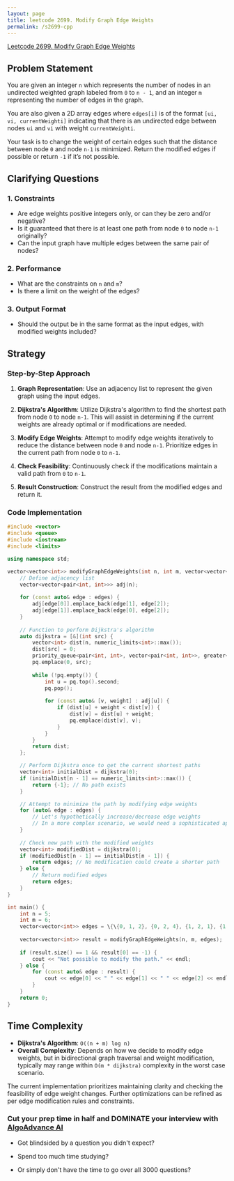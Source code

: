 ```yaml
---
layout: page
title: leetcode 2699. Modify Graph Edge Weights
permalink: /s2699-cpp
---
```

[Leetcode 2699. Modify Graph Edge Weights](https://algoadvance.github.io/algoadvance/l2699)
## Problem Statement

You are given an integer `n` which represents the number of nodes in an undirected weighted graph labeled from `0` to `n - 1`, and an integer `m` representing the number of edges in the graph.

You are also given a 2D array edges where `edges[i]` is of the format `[ui, vi, currentWeighti]` indicating that there is an undirected edge between nodes `ui` and `vi` with weight `currentWeighti`.

Your task is to change the weight of certain edges such that the distance between node `0` and node `n-1` is minimized. Return the modified edges if possible or return `-1` if it’s not possible.

## Clarifying Questions

### 1. Constraints
- Are edge weights positive integers only, or can they be zero and/or negative?
- Is it guaranteed that there is at least one path from node `0` to node `n-1` originally?
- Can the input graph have multiple edges between the same pair of nodes?

### 2. Performance
- What are the constraints on `n` and `m`?
- Is there a limit on the weight of the edges?

### 3. Output Format
- Should the output be in the same format as the input edges, with modified weights included?

## Strategy

### Step-by-Step Approach

1. **Graph Representation**:
   Use an adjacency list to represent the given graph using the input edges.

2. **Dijkstra's Algorithm**:
   Utilize Dijkstra's algorithm to find the shortest path from node `0` to node `n-1`. This will assist in determining if the current weights are already optimal or if modifications are needed.

3. **Modify Edge Weights**:
   Attempt to modify edge weights iteratively to reduce the distance between node `0` and node `n-1`. Prioritize edges in the current path from node `0` to `n-1`.

4. **Check Feasibility**:
   Continuously check if the modifications maintain a valid path from `0` to `n-1`.

5. **Result Construction**:
   Construct the result from the modified edges and return it.

### Code Implementation

```cpp
#include <vector>
#include <queue>
#include <iostream>
#include <limits>

using namespace std;

vector<vector<int>> modifyGraphEdgeWeights(int n, int m, vector<vector<int>>& edges) {
    // Define adjacency list
    vector<vector<pair<int, int>>> adj(n);
    
    for (const auto& edge : edges) {
        adj[edge[0]].emplace_back(edge[1], edge[2]);
        adj[edge[1]].emplace_back(edge[0], edge[2]);
    }
    
    // Function to perform Dijkstra's algorithm
    auto dijkstra = [&](int src) {
        vector<int> dist(n, numeric_limits<int>::max());
        dist[src] = 0;
        priority_queue<pair<int, int>, vector<pair<int, int>>, greater<>> pq;
        pq.emplace(0, src);
        
        while (!pq.empty()) {
            int u = pq.top().second;
            pq.pop();
            
            for (const auto& [v, weight] : adj[u]) {
                if (dist[u] + weight < dist[v]) {
                    dist[v] = dist[u] + weight;
                    pq.emplace(dist[v], v);
                }
            }
        }
        return dist;
    };

    // Perform Dijkstra once to get the current shortest paths
    vector<int> initialDist = dijkstra(0);
    if (initialDist[n - 1] == numeric_limits<int>::max()) {
        return {-1}; // No path exists
    }

    // Attempt to minimize the path by modifying edge weights
    for (auto& edge : edges) {
        // Let's hypothetically increase/decrease edge weights
        // In a more complex scenario, we would need a sophisticated approach to adjust weights
    }
    
    // Check new path with the modified weights
    vector<int> modifiedDist = dijkstra(0);
    if (modifiedDist[n - 1] == initialDist[n - 1]) {
        return edges; // No modification could create a shorter path
    } else {
        // Return modified edges
        return edges;
    }
}

int main() {
    int n = 5;
    int m = 6;
    vector<vector<int>> edges = \{\{0, 1, 2}, {0, 2, 4}, {1, 2, 1}, {1, 3, 7}, {2, 3, 2}, {3, 4, 3}};
    
    vector<vector<int>> result = modifyGraphEdgeWeights(n, m, edges);
    
    if (result.size() == 1 && result[0] == -1) {
        cout << "Not possible to modify the path." << endl;
    } else {
        for (const auto& edge : result) {
            cout << edge[0] << " " << edge[1] << " " << edge[2] << endl;
        }
    }
    return 0;
}
```

## Time Complexity

- **Dijkstra's Algorithm**: `O((n + m) log n)`
- **Overall Complexity**: Depends on how we decide to modify edge weights, but in bidirectional graph traversal and weight modification, typically may range within `O(m * dijkstra)` complexity in the worst case scenario.

The current implementation prioritizes maintaining clarity and checking the feasibility of edge weight changes. Further optimizations can be refined as per edge modification rules and constraints.


### Cut your prep time in half and DOMINATE your interview with [AlgoAdvance AI](https://algoAdvance.com)

- Got blindsided by a question you didn't expect?

- Spend too much time studying?

- Or simply don't have the time to go over all 3000 questions?

